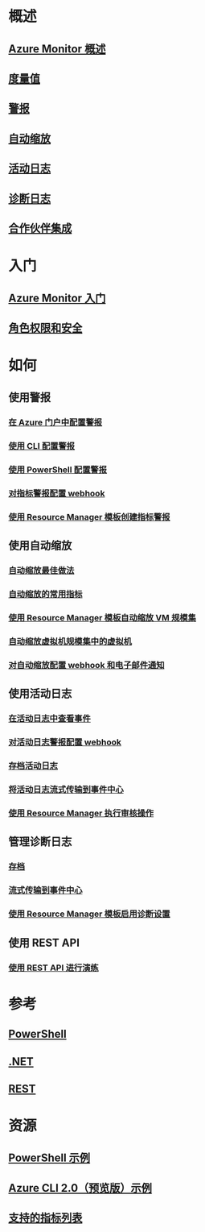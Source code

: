 # 概述
## [Azure Monitor 概述](../monitoring-and-diagnostics/monitoring-overview.md)
## [度量值](../monitoring-and-diagnostics/monitoring-overview-metrics.md)
## [警报](../monitoring-and-diagnostics/monitoring-overview-alerts.md)
## [自动缩放](../monitoring-and-diagnostics/monitoring-overview-autoscale.md)
## [活动日志](../monitoring-and-diagnostics/monitoring-overview-activity-logs.md)
## [诊断日志](../monitoring-and-diagnostics/monitoring-overview-of-diagnostic-logs.md)
## [合作伙伴集成](../monitoring-and-diagnostics/monitoring-partners.md)


# 入门
## [Azure Monitor 入门](../monitoring-and-diagnostics/monitoring-get-started.md)
## [角色权限和安全](../monitoring-and-diagnostics/monitoring-roles-permissions-security.md)

# 如何
## 使用警报
### [在 Azure 门户中配置警报](../monitoring-and-diagnostics/insights-alerts-portal.md)
### [使用 CLI 配置警报](../monitoring-and-diagnostics/insights-alerts-command-line-interface.md)
### [使用 PowerShell 配置警报](../monitoring-and-diagnostics/insights-alerts-powershell.md)
### [对指标警报配置 webhook](../monitoring-and-diagnostics/insights-webhooks-alerts.md)
### [使用 Resource Manager 模板创建指标警报](../monitoring-and-diagnostics/monitoring-enable-alerts-using-template.md)
## 使用自动缩放
### [自动缩放最佳做法](../monitoring-and-diagnostics/insights-autoscale-best-practices.md)
### [自动缩放的常用指标](../monitoring-and-diagnostics/insights-autoscale-common-metrics.md)
### [使用 Resource Manager 模板自动缩放 VM 规模集](../monitoring-and-diagnostics/insights-advanced-autoscale-virtual-machine-scale-sets.md)
### [自动缩放虚拟机规模集中的虚拟机](../virtual-machine-scale-sets/virtual-machine-scale-sets-windows-autoscale.md)
### [对自动缩放配置 webhook 和电子邮件通知](../monitoring-and-diagnostics/insights-autoscale-to-webhook-email.md)
## 使用活动日志
### [在活动日志中查看事件](../monitoring-and-diagnostics/insights-debugging-with-events.md)
### [对活动日志警报配置 webhook](../monitoring-and-diagnostics/insights-auditlog-to-webhook-email.md)
### [存档活动日志](../monitoring-and-diagnostics/monitoring-archive-activity-log.md)
### [将活动日志流式传输到事件中心](../monitoring-and-diagnostics/monitoring-stream-activity-logs-event-hubs.md)
### [使用 Resource Manager 执行审核操作](../azure-resource-manager/resource-group-audit.md)
## 管理诊断日志
### [存档](../monitoring-and-diagnostics/monitoring-archive-diagnostic-logs.md)
### [流式传输到事件中心](../monitoring-and-diagnostics/monitoring-stream-diagnostic-logs-to-event-hubs.md)
### [使用 Resource Manager 模板启用诊断设置](../monitoring-and-diagnostics/monitoring-enable-diagnostic-logs-using-template.md)
## 使用 REST API
### [使用 REST API 进行演练](../monitoring-and-diagnostics/monitoring-rest-api-walkthrough.md)


# 参考
## [PowerShell](/powershell/resourcemanager/azurerm.insights/v1.0.12/azurerm.insights?redirectedfrom=msdn#40v=azure.200#41)
## [.NET](https://msdn.microsoft.com/library/azure/dn802153)
## [REST](/rest/api/monitor/)

# 资源
## [PowerShell 示例](../monitoring-and-diagnostics/insights-powershell-samples.md)
## [Azure CLI 2.0（预览版）示例](../monitoring-and-diagnostics/insights-cli-samples.md)
## [支持的指标列表](../monitoring-and-diagnostics/monitoring-supported-metrics.md)

<!---HONumber=Mooncake_0220_2017-->